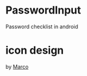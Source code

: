 # PasswordInput
Password checklist in android

# icon design
by [Marco](https://dribbble.com/handle_with_care)
